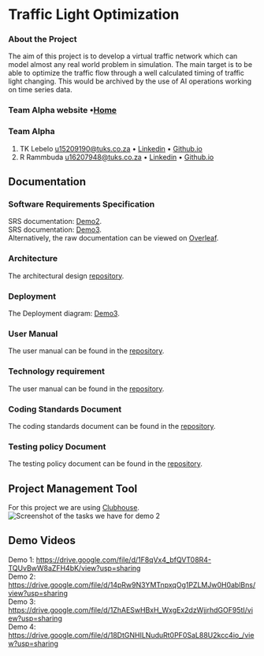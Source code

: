 # Traffic Light Optimization
### About the Project

The aim of this project is to develop a virtual traffic network which can model almost any real world problem in simulation.
The main target is to be able to optimize the traffic flow through a well calculated timing of traffic light changing. This 
would be archived by the use of AI operations working on time series data.

### Team Alpha website •[Home]( http://ec2-18-220-217-86.us-east-2.compute.amazonaws.com/home/)

### Team Alpha
1. TK Lebelo u15209190@tuks.co.za • [Linkedin](https://www.linkedin.com/in/tlou-lebelo-359a30141/) • [Github.io](https://kgatishi.github.io/)
2. R Rammbuda u16207948@tuks.co.za • [Linkedin](http://www.linkedin.com/in/rammbuda-rilwele-842b11127) • [Github.io](https://u16207948.github.io/index.html)


## Documentation
### Software Requirements Specification
SRS documentation: [Demo2](documentation/Demo2_SRS.pdf).\
SRS documentation: [Demo3](documentation/SRS_Demo3.pdf).\
Alternatively, the raw documentation can be viewed on [Overleaf](https://www.overleaf.com/read/prybbnksrcry).

### Architecture
The architectural design [repository](documentation/Demo3_architecture_update.jpg).

### Deployment
The Deployment diagram: [Demo3](documentation/deploymentDiagram.jpg).


### User Manual
The user manual can be found in the [repository](documentation/Demo2_UserManual.pdf).

### Technology requirement
The user manual can be found in the [repository](documentation/tech.pdf).

### Coding Standards Document
The coding standards document can be found in the [repository](documentation/Demo2_Coding_Standards.pdf).

### Testing policy Document
The testing policy document can be found in the [repository](documentation/Team_Alpha.pdf).

## Project Management Tool
For this project we are using [Clubhouse](https://app.clubhouse.io/cos-301-alpha).
![Screenshot of the tasks we have for demo 2](https://i.imgur.com/7x0d5D3.png)

## Demo Videos
Demo 1: https://drive.google.com/file/d/1F8qVx4_bfQVT08R4-TQUvBwW8aZFH4bK/view?usp=sharing \
Demo 2: https://drive.google.com/file/d/14pRw9N3YMTnpxqOg1PZLMJw0H0ablBns/view?usp=sharing \
Demo 3: https://drive.google.com/file/d/1ZhAESwHBxH_WxgEx2dzWjjrhdGOF95tI/view?usp=sharing \
Demo 4: https://drive.google.com/file/d/18DtGNHILNuduRt0PF0SaL88U2kcc4io_/view?usp=sharing
